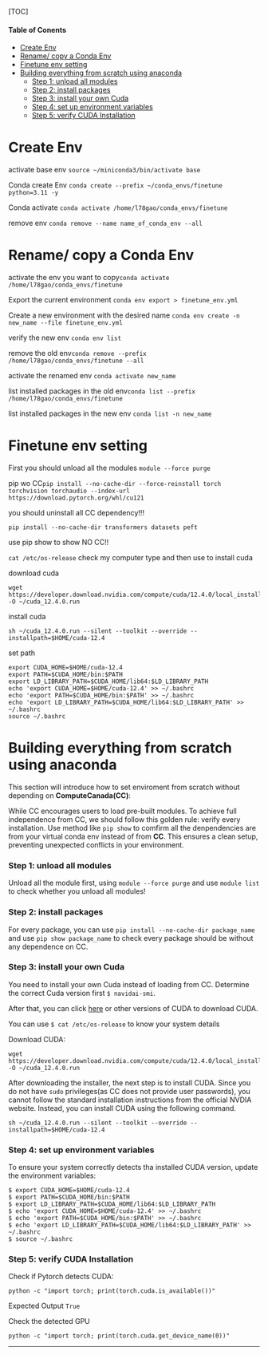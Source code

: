 [TOC]

#### Table of Conents

- [Create Env](#create-env)
- [Rename/ copy a Conda Env](#rename-copy-a-conda-env)
- [Finetune env setting](#finetune-env-setting)
- [Building everything from scratch using anaconda](#building-everything-from-scratch-using-anaconda)
  - [Step 1: unload all modules](#step-1-unload-all-modules)
  - [Step 2: install packages](#step-2-install-packages)
  - [Step 3: install your own Cuda](#step-3-install-your-own-cuda)
  - [Step 4: set up environment variables](#step-4-set-up-environment-variables)
  - [Step 5: verify CUDA Installation](#step-5-verify-cuda-installation)

# Create Env

activate base env `source ~/miniconda3/bin/activate base`

Conda create Env `conda create --prefix ~/conda_envs/finetune python=3.11 -y`

Conda activate `conda activate /home/l78gao/conda_envs/finetune`

remove env `conda remove --name name_of_conda_env --all`

# Rename/ copy a Conda Env

activate the env you want to copy`conda activate /home/l78gao/conda_envs/finetune`

Export the current environment `conda env export > finetune_env.yml`

Create a new environment with the desired name `conda env create -n new_name --file finetune_env.yml`

verify the new env `conda env list`

remove the old env`conda remove --prefix /home/l78gao/conda_envs/finetune --all`

activate the renamed env `conda activate new_name`

list installed packages in the old env`conda list --prefix /home/l78gao/conda_envs/finetune`

list installed packages in the new env `conda list -n new_name`

# Finetune env setting

First you should unload all the modules `module --force purge`

pip wo CC`pip install --no-cache-dir --force-reinstall torch torchvision torchaudio --index-url https://download.pytorch.org/whl/cu121`

you should uninstall all CC dependency!!!

`pip install --no-cache-dir transformers datasets peft`

use pip show to show NO CC!!

`cat /etc/os-release` check my computer type and then use to install cuda

download cuda

```
wget https://developer.download.nvidia.com/compute/cuda/12.4.0/local_installers/cuda_12.4.0_550.54.14_linux.run -O ~/cuda_12.4.0.run
```

install cuda

```
sh ~/cuda_12.4.0.run --silent --toolkit --override --installpath=$HOME/cuda-12.4
```

set path

```
export CUDA_HOME=$HOME/cuda-12.4
export PATH=$CUDA_HOME/bin:$PATH
export LD_LIBRARY_PATH=$CUDA_HOME/lib64:$LD_LIBRARY_PATH
echo 'export CUDA_HOME=$HOME/cuda-12.4' >> ~/.bashrc
echo 'export PATH=$CUDA_HOME/bin:$PATH' >> ~/.bashrc
echo 'export LD_LIBRARY_PATH=$CUDA_HOME/lib64:$LD_LIBRARY_PATH' >> ~/.bashrc
source ~/.bashrc
```

# Building everything from scratch using anaconda

This section will introduce how to set enviroment from scratch without depending on **ComputeCanada(CC)**:

While CC encourages users to load pre-built modules. To achieve full independence from CC, we should follow this golden rule: verify every installation. Use method like `pip show` to comfirm all the denpendencies are from your virtual conda env instead of from **CC**. This ensures a clean setup, preventing unexpected conflicts in your environment.

### Step 1: unload all modules

Unload all the module first, using `module --force purge` and use `module list` to check whether you unload all modules!

### Step 2: install packages

For every package, you can use `pip install --no-cache-dir package_name` and use `pip show package_name` to check every package should be without any dependence on CC.

### Step 3: install your own Cuda

You need to install your own Cuda instead of loading from CC.
Determine the correct Cuda version first `$ navidai-smi`.

After that, you can click [here](https://developer.nvidia.com/cuda-12-4-0-download-archive?target_os=Linux) or other versions of CUDA to download CUDA.

You can use `$ cat /etc/os-release` to know your system details

Download CUDA:

```
wget https://developer.download.nvidia.com/compute/cuda/12.4.0/local_installers/cuda_12.4.0_550.54.14_linux.run -O ~/cuda_12.4.0.run
```

After downloading the installer, the next step is to install CUDA. Since you do not have `sudo` privileges(as CC does not provide user passwords), you cannot follow the standard installation instructions from the official NVDIA website. Instead, you can install CUDA using the following command.

```
sh ~/cuda_12.4.0.run --silent --toolkit --override --installpath=$HOME/cuda-12.4
```

### Step 4: set up environment variables

To ensure your system correctly detects tha installed CUDA version, update the environment variables:

```
$ export CUDA_HOME=$HOME/cuda-12.4
$ export PATH=$CUDA_HOME/bin:$PATH
$ export LD_LIBRARY_PATH=$CUDA_HOME/lib64:$LD_LIBRARY_PATH
$ echo 'export CUDA_HOME=$HOME/cuda-12.4' >> ~/.bashrc
$ echo 'export PATH=$CUDA_HOME/bin:$PATH' >> ~/.bashrc
$ echo 'export LD_LIBRARY_PATH=$CUDA_HOME/lib64:$LD_LIBRARY_PATH' >> ~/.bashrc
$ source ~/.bashrc
```

### Step 5: verify CUDA Installation

Check if Pytorch detects CUDA:

```
python -c "import torch; print(torch.cuda.is_available())"
```

Expected Output `True`

Check the detected GPU

```
python -c "import torch; print(torch.cuda.get_device_name(0))"

```

---
